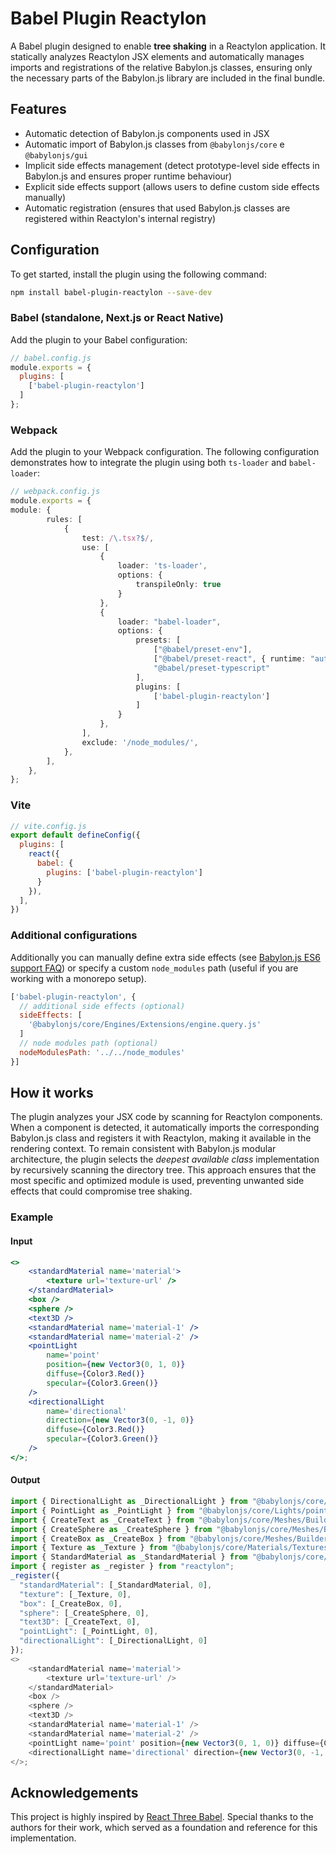 # Babel Plugin Reactylon

A Babel plugin designed to enable **tree shaking** in a Reactylon application. It statically analyzes Reactylon JSX elements and automatically manages imports and registrations of the relative Babylon.js classes, ensuring only the necessary parts of the Babylon.js library are included in the final bundle.

## Features
- Automatic detection of Babylon.js components used in JSX
- Automatic import of Babylon.js classes from `@babylonjs/core` e `@babylonjs/gui`
- Implicit side effects management (detect prototype-level side effects in Babylon.js and ensures proper runtime behaviour)
- Explicit side effects support (allows users to define custom side effects manually)
- Automatic registration (ensures that used Babylon.js classes are registered within Reactylon's internal registry)

## Configuration

To get started, install the plugin using the following command:

```bash
npm install babel-plugin-reactylon --save-dev
```

### Babel (standalone, Next.js or React Native)

Add the plugin to your Babel configuration:

```js
// babel.config.js
module.exports = {
  plugins: [
    ['babel-plugin-reactylon']
  ]
};
```

### Webpack
Add the plugin to your Webpack configuration. The following configuration demonstrates how to integrate the plugin using both `ts-loader` and `babel-loader`:

```ts
// webpack.config.js
module.exports = {
module: {
        rules: [
            {
                test: /\.tsx?$/,
                use: [
                    {
                        loader: 'ts-loader',
                        options: {
                            transpileOnly: true
                        }
                    },
                    {
                        loader: "babel-loader",
                        options: {
                            presets: [
                                ["@babel/preset-env"],
                                ["@babel/preset-react", { runtime: "automatic" }],
                                "@babel/preset-typescript"
                            ],
                            plugins: [
                                ['babel-plugin-reactylon']
                            ]
                        }
                    },
                ],
                exclude: '/node_modules/',
            },
        ],
    },
};
```

### Vite
```js
// vite.config.js
export default defineConfig({
  plugins: [
    react({
      babel: {
        plugins: ['babel-plugin-reactylon']
      }
    }),
  ],
})
```

### Additional configurations
Additionally you can manually define extra side effects (see [Babylon.js ES6 support FAQ](https://doc.babylonjs.com/setup/frameworkPackages/es6Support/#faq)) or specify a custom `node_modules` path (useful if you are working with a monorepo setup).

```js
['babel-plugin-reactylon', {
  // additional side effects (optional)
  sideEffects: [
    '@babylonjs/core/Engines/Extensions/engine.query.js'
  ]
  // node modules path (optional)
  nodeModulesPath: '../../node_modules'
}]
```

## How it works
The plugin analyzes your JSX code by scanning for Reactylon components. When a component is detected, it automatically imports the corresponding Babylon.js class and registers it with Reactylon, making it available in the rendering context. To remain consistent with Babylon.js modular architecture, the plugin selects the *deepest available class* implementation by recursively scanning the directory tree. This approach ensures that the most specific and optimized module is used, preventing unwanted side effects that could compromise tree shaking.

### Example

#### Input

```jsx
<>
    <standardMaterial name='material'>
        <texture url='texture-url' />
    </standardMaterial>
    <box />
    <sphere />
    <text3D />
    <standardMaterial name='material-1' />
    <standardMaterial name='material-2' />
    <pointLight 
        name='point'
        position={new Vector3(0, 1, 0)}
        diffuse={Color3.Red()}
        specular={Color3.Green()}
    />
    <directionalLight
        name='directional'
        direction={new Vector3(0, -1, 0)}
        diffuse={Color3.Red()}
        specular={Color3.Green()}
    />
</>;
```
#### Output
```js
import { DirectionalLight as _DirectionalLight } from "@babylonjs/core/Lights/directionalLight";
import { PointLight as _PointLight } from "@babylonjs/core/Lights/pointLight";
import { CreateText as _CreateText } from "@babylonjs/core/Meshes/Builders/textBuilder";
import { CreateSphere as _CreateSphere } from "@babylonjs/core/Meshes/Builders/sphereBuilder";
import { CreateBox as _CreateBox } from "@babylonjs/core/Meshes/Builders/boxBuilder";
import { Texture as _Texture } from "@babylonjs/core/Materials/Textures/texture";
import { StandardMaterial as _StandardMaterial } from "@babylonjs/core/Materials/standardMaterial";
import { register as _register } from "reactylon";
_register({
  "standardMaterial": [_StandardMaterial, 0],
  "texture": [_Texture, 0],
  "box": [_CreateBox, 0],
  "sphere": [_CreateSphere, 0],
  "text3D": [_CreateText, 0],
  "pointLight": [_PointLight, 0],
  "directionalLight": [_DirectionalLight, 0]
});
<>
    <standardMaterial name='material'>
        <texture url='texture-url' />
    </standardMaterial>
    <box /> 
    <sphere /> 
    <text3D /> 
    <standardMaterial name='material-1' />
    <standardMaterial name='material-2' /> 
    <pointLight name='point' position={new Vector3(0, 1, 0)} diffuse={Color3.Red()} specular={Color3.Green()} /> 
    <directionalLight name='directional' direction={new Vector3(0, -1, 0)} diffuse={Color3.Red()} specular={Color3.Green()} />
</>;
```

## Acknowledgements
This project is highly inspired by [React Three Babel](https://github.com/pmndrs/react-three-babel).
Special thanks to the authors for their work, which served as a foundation and reference for this implementation.